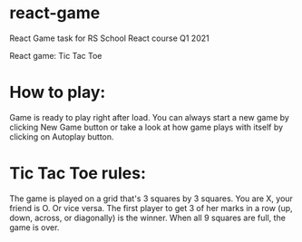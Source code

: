# react-game
React Game task for RS School React course Q1 2021

React game: Tic Tac Toe

# How to play:

Game is ready to play right after load. You can always start a new game by clicking New Game button or take a look at how game plays with itself by clicking on Autoplay button.

# Tic Tac Toe rules:

The game is played on a grid that's 3 squares by 3 squares.
You are X, your friend is O. Or vice versa.
The first player to get 3 of her marks in a row (up, down, across, or diagonally) is the winner.
When all 9 squares are full, the game is over.
